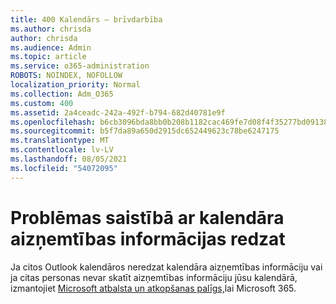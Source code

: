 ```yaml
---
title: 400 Kalendārs — brīvdarbība
ms.author: chrisda
author: chrisda
ms.audience: Admin
ms.topic: article
ms.service: o365-administration
ROBOTS: NOINDEX, NOFOLLOW
localization_priority: Normal
ms.collection: Adm_O365
ms.custom: 400
ms.assetid: 2a4ceadc-242a-492f-b794-682d40781e9f
ms.openlocfilehash: b6cb3096bda8bb0b208b1182cac469fe7d08f4f35277bd09138f770d4aeaa106
ms.sourcegitcommit: b5f7da89a650d2915dc652449623c78be6247175
ms.translationtype: MT
ms.contentlocale: lv-LV
ms.lasthandoff: 08/05/2021
ms.locfileid: "54072095"
---
```

# <a name="issues-seeing-calendar-freebusy-information"></a>Problēmas saistībā ar kalendāra aizņemtības informācijas redzat

Ja citos Outlook kalendāros neredzat kalendāra aizņemtības informāciju vai ja citas personas nevar skatīt aizņemtības informāciju jūsu kalendārā, izmantojiet [Microsoft atbalsta un atkopšanas palīgs,](https://diagnostics.office.com/)lai Microsoft 365.
